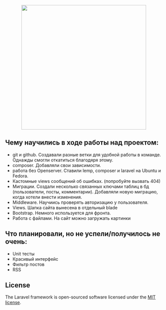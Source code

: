 <p align="center"><a href="https://laravel.com" target="_blank"><img src="https://raw.githubusercontent.com/laravel/art/master/logo-lockup/5%20SVG/2%20CMYK/1%20Full%20Color/laravel-logolockup-cmyk-red.svg" width="400"></a></p>

## Чему научились в ходе работы над проектом:
- git и github. Создавали разные ветки для удобной работы в команде. Однажды смогли откатиться благодяря этому.
- composer. Добавляли свои зависимости.
- работа без  Openserver. Ставили lemp, composer и laravel на Ubuntu и Fedora.
- Кастомные views сообщений об ошибках. (попробуйте вызвать 404)
- Миграции. Создали несколько связанных ключами таблиц в бд (пользователи, посты, комментарии). Добавляли новую миграцию, когда хотели внести изменения.
- Middleware. Научиись проверять авторизацию у пользователя.
- Views. Шапка сайта вынесена в отдельный blade
- Bootstrap. Немного используется для фронта.
- Работа с файлами. На сайт можно загружать картинки

## Что планировали, но не успели/получилось не очень:
- Unit тесты
- Красивый интерфейс
- Фильтр постов
- RSS

## License

The Laravel framework is open-sourced software licensed under the [MIT license](https://opensource.org/licenses/MIT).
